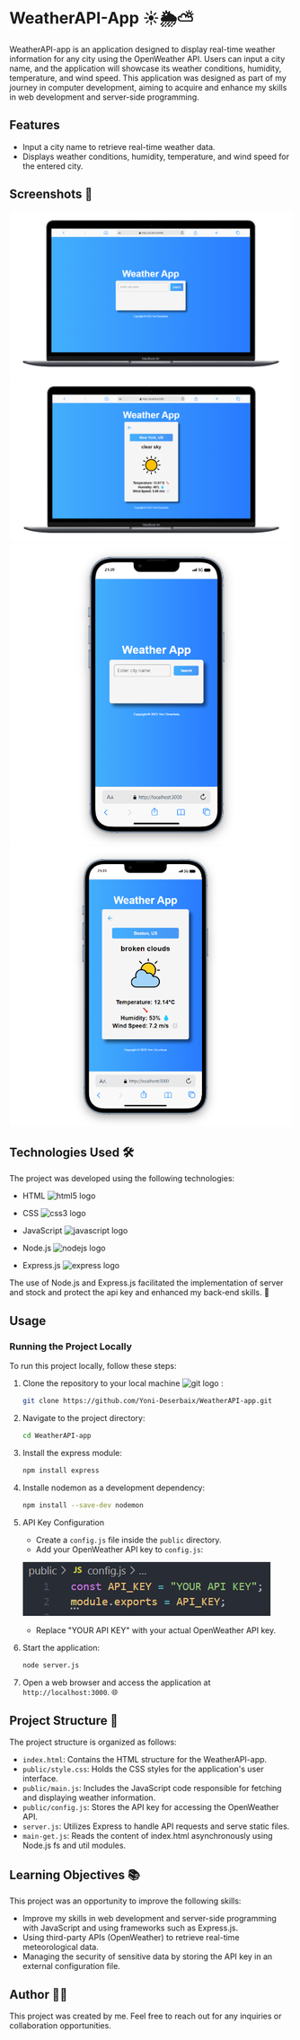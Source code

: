 # WeatherAPI-App ☀️🌦️⛅

WeatherAPI-app is an application designed to display real-time weather information for any city using the OpenWeather API. Users can input a city name, and the application will showcase its weather conditions, humidity, temperature, and wind speed. This application was designed as part of my journey in computer development, aiming to acquire and enhance my skills in web development and server-side programming.

## Features

- Input a city name to retrieve real-time weather data.
- Displays weather conditions, humidity, temperature, and wind speed for the entered city.

## Screenshots 📸

![Home Page Laptop](https://github.com/Yoni-Deserbaix/WeatherAPI-App/blob/main/Screenshots/WeatherApp-homepage-laptop.png)
![Weather conditions Laptop](https://github.com/Yoni-Deserbaix/WeatherAPI-App/blob/main/Screenshots/WeatherApp-laptop.png)
![Home Page mobile](https://github.com/Yoni-Deserbaix/WeatherAPI-App/blob/main/Screenshots/WeatherApp-homepage-mobile.png)
![Weather conditions Mobile](https://github.com/Yoni-Deserbaix/WeatherAPI-App/blob/main/Screenshots/WeatherApp-mobile.png)

## Technologies Used 🛠️

The project was developed using the following technologies:
- HTML <img src="https://cdn.jsdelivr.net/gh/devicons/devicon/icons/html5/html5-original.svg" height="15" alt="html5 logo"  />
- CSS  <img src="https://cdn.jsdelivr.net/gh/devicons/devicon/icons/css3/css3-original.svg" height="15" alt="css3 logo"  />
- JavaScript  <img src="https://cdn.jsdelivr.net/gh/devicons/devicon/icons/javascript/javascript-original.svg" height="15" alt="javascript logo"  />

- Node.js  <img src="https://cdn.simpleicons.org/nodedotjs/339933" height="15" alt="nodejs logo"  />

- Express.js  <img src="https://skillicons.dev/icons?i=express" height="15" alt="express logo"  />


The use of Node.js and Express.js facilitated the implementation of server and stock and protect the api key and enhanced my back-end skills. 🌟

## Usage

### Running the Project Locally

To run this project locally, follow these steps:

1. Clone the repository to your local machine   <img src="https://cdn.jsdelivr.net/gh/devicons/devicon/icons/git/git-original.svg" height="15" alt="git logo"  /> :

    ```bash
    git clone https://github.com/Yoni-Deserbaix/WeatherAPI-app.git
    ```

2. Navigate to the project directory:

    ```bash
    cd WeatherAPI-app
    ```

3. Install the express module:

    ```bash
    npm install express
    ```

4. Installe nodemon as a development dependency:
   
   ```bash
   npm install --save-dev nodemon
   ```

5. API Key Configuration
    - Create a `config.js` file inside the `public` directory.
    - Add your OpenWeather API key to `config.js`:
      
   ![config.js code](https://github.com/Yoni-Deserbaix/WeatherAPI-App/blob/main/Screenshots/code-api-key.png)
   
    - Replace "YOUR API KEY" with your actual OpenWeather API key.


6. Start the application:

    ```bash
    node server.js
    ```

7. Open a web browser and access the application at `http://localhost:3000`. 🌐

## Project Structure 📁

The project structure is organized as follows:

- `index.html`: Contains the HTML structure for the WeatherAPI-app.
- `public/style.css`: Holds the CSS styles for the application's user interface.
- `public/main.js`: Includes the JavaScript code responsible for fetching and displaying weather information.
- `public/config.js`: Stores the API key for accessing the OpenWeather API.
- `server.js`: Utilizes Express to handle API requests and serve static files.
- `main-get.js`: Reads the content of index.html asynchronously using Node.js fs and util modules.

## Learning Objectives 📚

This project was an opportunity to improve the following skills:
- Improve my skills in web development and server-side programming with JavaScript and using frameworks such as Express.js.
- Using third-party APIs (OpenWeather) to retrieve real-time meteorological data.
- Managing the security of sensitive data by storing the API key in an external configuration file.

## Author 👨‍💻

This project was created by me. Feel free to reach out for any inquiries or collaboration opportunities.
